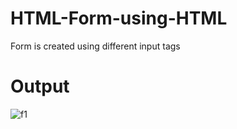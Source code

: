 # HTML-Form-using-HTML
Form is created using different input tags
# Output
![f1](https://github.com/MauryaTejash/HTML-Form-using-HTML/assets/93006244/36acbb50-dd1b-4695-b59c-cc50b0060d19)

